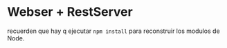 # Webser + RestServer

recuerden que hay q ejecutar ```npm install``` para reconstruir los modulos de Node.
